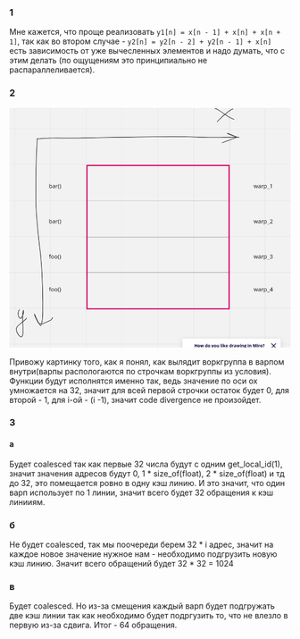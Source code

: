 ### 1
Мне кажется, что проще реализовать 
`y1[n] = x[n - 1] + x[n] + x[n + 1]`, так как во втором случае - `y2[n] = y2[n - 2] + y2[n - 1] + x[n]` есть зависимость от уже вычесленных элементов и надо думать, что с этим делать (по ощущениям это принципиально не распараллеливается).

### 2
![Как расположены warp-ы и какие функции исполняются](2.png)

Привожу картинку того, как я понял, как вылядит воркгруппа в варпом внутри(варпы распологаются по строчкам воркгруппы из условия). Функции будут исполнятся именно так, ведь значение по оси ox умножается на 32, значит для всей первой строчки остаток будет 0, для второй - 1, для i-ой - (i -1), значит code divergence не произойдет.

### 3
#### a
Будет coalesced так как первые 32 числа будут с одним get_local_id(1), значит значения адресов будут 0, 1 * size_of(float), 2 * size_of(float) и тд до 32, это помещается ровно в одну кэш линию. И это значит, что один варп использует по 1 линии, значит всего будет 32 обращения к кэш линииям.
### б
Не будет coalesced, так мы поочереди берем 32 * i адрес, значит на каждое новое значение нужное нам - необходимо подгрузить новую кэш линию. Значит всего обращений будет 32 * 32 = 1024
### в
Будет coalesced. Но из-за смещения каждый варп будет подгружать две кэш линии так как необходимо будет подргузить то, что не влезло в первую из-за сдвига. Итог - 64 обращения.